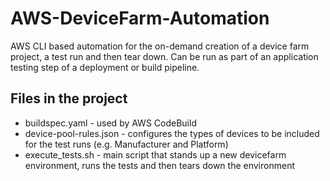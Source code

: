# AWS-DeviceFarm-Automation
AWS CLI based automation for the on-demand creation of a device farm project, a test run and then tear down. Can be run as part of an application testing step of a deployment or build pipeline.

## Files in the project
* buildspec.yaml - used by AWS CodeBuild
* device-pool-rules.json - configures the types of devices to be included for the test runs (e.g. Manufacturer and Platform)
* execute_tests.sh - main script that stands up a new devicefarm environment, runs the tests and then tears down the environment
